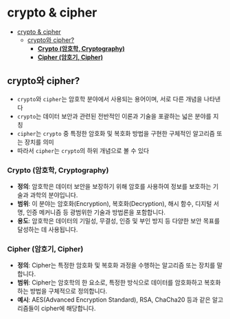 # crypto & cipher

- [crypto \& cipher](#crypto--cipher)
    - [crypto와 cipher?](#crypto와-cipher)
        - [**Crypto (암호학, Cryptography)**](#crypto-암호학-cryptography)
        - [**Cipher (암호기, Cipher)**](#cipher-암호기-cipher)

## crypto와 cipher?

- `crypto`와 `cipher`는 암호학 분야에서 사용되는 용어이며, 서로 다른 개념을 나타낸다
- `crypto`는 데이터 보안과 관련된 전반적인 이론과 기술을 포괄하는 넓은 분야를 지칭
- `cipher`는 `crypto` 중 특정한 암호화 및 복호화 방법을 구현한 구체적인 알고리즘 또는 장치를 의미
- 따라서 `cipher`는 `crypto`의 하위 개념으로 볼 수 있다

### **Crypto (암호학, Cryptography)**

- **정의**: 암호학은 데이터 보안을 보장하기 위해 암호를 사용하여 정보를 보호하는 기술과 과학의 분야입니다.
- **범위**: 이 분야는 암호화(Encryption), 복호화(Decryption), 해시 함수, 디지털 서명, 인증 메커니즘 등 광범위한 기술과 방법론을 포함합니다.
- **용도**: 암호학은 데이터의 기밀성, 무결성, 인증 및 부인 방지 등 다양한 보안 목표를 달성하는 데 사용됩니다.

### **Cipher (암호기, Cipher)**

- **정의**: Cipher는 특정한 암호화 및 복호화 과정을 수행하는 알고리즘 또는 장치를 말합니다.
- **범위**: Cipher는 암호학의 한 요소로, 특정한 방식으로 데이터를 암호화하고 복호화하는 방법을 구체적으로 정의합니다.
- **예시**: AES(Advanced Encryption Standard), RSA, ChaCha20 등과 같은 알고리즘들이 cipher에 해당합니다.
